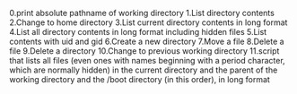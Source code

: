 0.print absolute pathname of working directory
1.List directory contents
2.Change to home directory
3.List current directory contents in long format
4.List all directory contents in long format including hidden files
5.List contents with uid and gid
6.Create a new directory
7.Move a file
8.Delete a file
9.Delete a directory
10.Change to previous working directory
11.script that lists all files (even ones with names beginning with a period character, which are normally hidden) in the current directory and the parent of the working directory and the /boot directory (in this order), in long format
